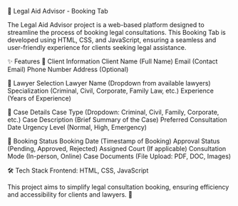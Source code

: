 📜 Legal Aid Advisor - Booking Tab

The Legal Aid Advisor project is a web-based platform designed to streamline the process of booking legal consultations. This Booking Tab is developed using HTML, CSS, and JavaScript, ensuring a seamless and user-friendly experience for clients seeking legal assistance.

✨ Features
⿡ Client Information
Client Name (Full Name)
Email (Contact Email)
Phone Number
Address (Optional)

⿢ Lawyer Selection
Lawyer Name (Dropdown from available lawyers)
Specialization (Criminal, Civil, Corporate, Family Law, etc.)
Experience (Years of Experience)

⿣ Case Details
Case Type (Dropdown: Criminal, Civil, Family, Corporate, etc.)
Case Description (Brief Summary of the Case)
Preferred Consultation Date
Urgency Level (Normal, High, Emergency)

⿤ Booking Status
Booking Date (Timestamp of Booking)
Approval Status (Pending, Approved, Rejected)
Assigned Court (If applicable)
Consultation Mode (In-person, Online)
Case Documents (File Upload: PDF, DOC, Images)

🛠️ Tech Stack
Frontend: HTML, CSS, JavaScript 

This project aims to simplify legal consultation booking, ensuring efficiency and accessibility for clients and lawyers. 🚀
